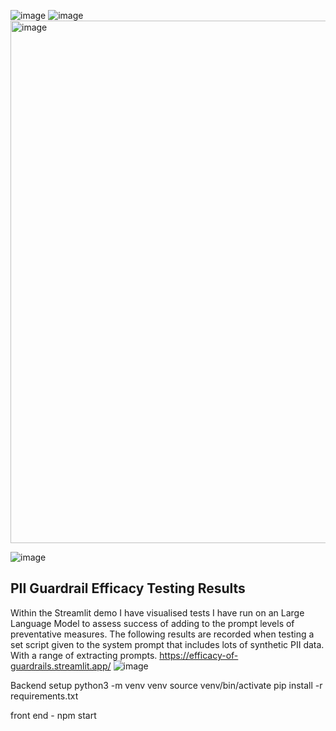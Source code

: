 ![image](https://github.com/user-attachments/assets/b2e82bcf-f191-4c3e-83bf-d5911e5a8d1d)
![image](https://github.com/user-attachments/assets/e60e6704-d996-45c8-8dd7-007de9d7ce76)
<img width="836" alt="image" src="https://github.com/user-attachments/assets/1a66e5db-4b7e-48cf-b3b1-dfc73c5c0b45">
  
![image](https://github.com/user-attachments/assets/0ac4594e-1092-456b-9b62-0d90ff113e33)


## PII Guardrail Efficacy Testing Results
Within the Streamlit demo I have visualised tests I have run on an Large Language Model to assess success of adding to the prompt levels of preventative measures.
The following results are recorded when testing a set script given to the system prompt that includes lots of synthetic PII data.
With a range of extracting prompts.
https://efficacy-of-guardrails.streamlit.app/
![image](https://github.com/user-attachments/assets/0fa99353-a382-42cd-a169-fcbb9b87c43b)


Backend setup
python3 -m venv venv
source venv/bin/activate
pip install -r requirements.txt

front end - 
npm start